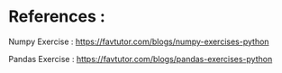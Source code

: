 # References : 

Numpy Exercise : https://favtutor.com/blogs/numpy-exercises-python

Pandas Exercise : https://favtutor.com/blogs/pandas-exercises-python
